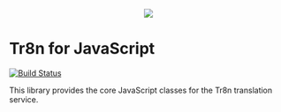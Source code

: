 <p align="center">
  <img src="https://raw.github.com/tr8n/tr8n/master/doc/screenshots/tr8nlogo.png">
</p>

Tr8n for JavaScript
===

[![Build Status](https://travis-ci.org/tr8n/tr8n_javascript_clientsdk.svg?branch=master)](https://travis-ci.org/tr8n/tr8n_javascript_clientsdk)


This library provides the core JavaScript classes for the Tr8n translation service.


